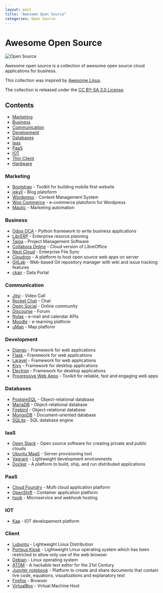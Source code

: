 ```yaml
---
layout: post
title: "Awesome Open Source"
categories: Open Source
---
```


# Awesome Open Source

![Open Source](https://raw.githubusercontent.com/marcofromsicily/blog/master/images/opensource.jpg)

Awesome open source is a collection of awesome open source cloud applications for business.

This collection was inspired by [Awesome Linux](https://github.com/madbob/awesome-linux-dev).

The collection is released under the [CC BY-SA 3.0 License](https://creativecommons.org/licenses/by-sa/3.0/deed.it).

## Contents

* [Marketing](#marketing)
* [Business](#business)
* [Communication](#communication)
* [Development](#development)
* [Databases](#databases)
* [Iaas](#iaas)
* [PaaS](#paas)
* [IOT](#iot)
* [Thin Client](#client)
* [Hardware](#Hardware)

### Marketing

* [Bootstrap](http://getbootstrap.com/) - Toolkit for building mobile first website
* [jekyll](https://jekyllrb.com/) - Blog platoform
* [Wordpress](https://it.wordpress.org/) - Content Management System
* [Woo Commerce](https://woocommerce.com/) - e-commerce platoform for Wordpress
* [Mautic](https://www.mautic.org/) - Marketing automation

### Business

* [Odoo OCA](https://odoo-community.org/) - Python framework to write business applications
* [LibrERP](http://www.librerp.com/) - Enterprise resorce planning
* [Taiga](https://taiga.io/) - Project Management Software
* [Collabora Online](https://www.collaboraoffice.com/) - Cloud version of LibreOffice
* [Next Cloud](https://nextcloud.com/) -  Enterprise File Sync
* [Cloudron](https://cloudron.io/) - A platform to host open source web apps on server
* [GitLab](https://gitlab.com/) - Web-based Git repository manager with wiki and issue tracking features
* [ckan](https://ckan.org/) - Data Portal

### Communication

* [Jitsi](https://jitsi.org/) - Video Call
* [Rocket Chat](https://rocket.chat/) - Chat
* [Open Social](https://www.getopensocial.com/) - Online community
* [Discourse](https://www.discourse.org/) - Forum
* [Nylas](https://www.nylas.com/) - e-mail and calendar APIs
* [Moodle](https://moodle.org/) - e-learning platform
* [uMap](https://umap.openstreetmap.fr/it/) - Map platform


### Development

* [Django](https://www.djangoproject.com/) - Framework for web applications
* [Flask](http://flask.pocoo.org/) - Framework for web applications
* [Laravel](https://laravel.com/) - Framework for web applications
* [Kivy](https://kivy.org/) - Framework for desktop applications
* [Electron](https://electron.atom.io/) - Framework for desktop applications
* [Progressive Web Apps](https://developers.google.com/web/progressive-web-apps/) - Toolkit for reliable, fast and engaging web apps

### Databases

* [PostgreSQL](https://www.postgresql.org/) - Object-relational database
* [MariaDB](https://mariadb.org/) - Object-relational database
* [Firebird](https://firebirdsql.org/) - Object-relational database
* [MongoDB](https://www.mongodb.com/) - Document-oriented database
* [SQLite](https://www.sqlite.org/) - SQL database engine

### IaaS

* [Open Stack](https://www.openstack.org/) - Open source software for creating private and public clouds
* [Ubuntu MaaS](https://www.ubuntu.com/server/maas) - Server provisioning tool
* [Vagrant](https://www.vagrantup.com/) -  Lightweight development environments
* [Docker](https://www.docker.com/) - A platform to build, ship, and run distributed applications

### PaaS

* [Cloud Foundry](https://www.cloudfoundry.org/) -  Multi cloud application platform
* [OpenShift](https://www.openshift.com/) -  Container application platform
* [hook](https://hook.io/) - Microservice and webhook hosting


### IOT

* [Kaa](https://www.kaaproject.org/) - IOT developement platform

### Client

* [Lubuntu](http://lubuntu.net/) - Lightweight Linux Distribution
* [Porteus Kiosk](http://porteus-kiosk.org/) - Lightweight Linux operating system which has been restricted to allow only use of the web browser
* [Debian](https://www.debian.org/) - Linux operating system
* [ATOM](https://atom.io/) - A hackable text editor for the 21st Century
* [Jupyter notebook](http://jupyter.org/) - Platform to create and share documents that contain live code, equations, visualizations and explanatory text
* [Firefox](https://www.mozilla.org/it/firefox/) - Browser
* [VirtualBox](https://www.virtualbox.org/) - Virtual Machine Host
